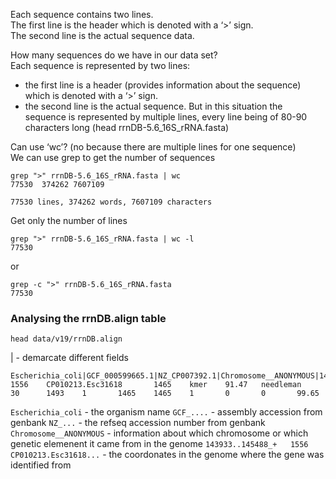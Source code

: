 Each sequence contains two lines.\
The first line is the header which is denoted with a ‘>’ sign.\
The second line is the actual sequence data.

How many sequences do we have in our data set?\
Each sequence is represented by two lines:
-    the first line is a header (provides information about the sequence) which is denoted with a ‘>’ sign.
-    the second line is the actual sequence. But in this situation the sequence is represented by multiple lines, every line being of 80-90 characters long (head rrnDB-5.6_16S_rRNA.fasta)

Can use ‘wc’? (no because there are multiple lines for one sequence)\
We can use grep to get the number of sequences
```
grep ">" rrnDB-5.6_16S_rRNA.fasta | wc
77530  374262 7607109

77530 lines, 374262 words, 7607109 characters
```

Get only the number of lines
```
grep ">" rrnDB-5.6_16S_rRNA.fasta | wc -l
77530
```
or
```
grep -c ">" rrnDB-5.6_16S_rRNA.fasta
77530
```

### Analysing the rrnDB.align table

`head data/v19/rrnDB.align`

| - demarcate different fields

```
Escherichia_coli|GCF_000599665.1|NZ_CP007392.1|Chromosome__ANONYMOUS|143933..145488_+   1556    CP010213.Esc31618       1465    kmer    91.47   needleman       30      1493    1       1465    1465    1       0       0       99.65
```

`Escherichia_coli` - the organism name
`GCF_....` - assembly accession from genbank
`NZ_...` - the refseq accession number from genbank
`Chromosome__ANONYMOUS` - information about which chromosome or which genetic elemenent it came from in the genome
`143933..145488_+   1556    CP010213.Esc31618...` - the coordonates in the genome where the gene was identified from
